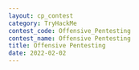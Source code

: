 ```yaml
---
layout: cp_contest
category: TryHackMe
contest_code: Offensive_Pentesting
contest_name: Offensive Pentesting
title: Offensive Pentesting
date: 2022-02-02
---
```

